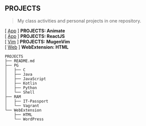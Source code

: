 ## PROJECTS  
> My class activities and personal projects in one repository.
 
[ [App](https://s20016.github.io/Animate/) ] **PROJECTS: Animate**  
[ [App](https://s20016.github.io/ReactJS/) ] **PROJECTS: ReactJS**  
[ [Vim](https://s20016.github.io/MugenVim/) ] **PROJECTS: MugenVim**  
[ [Web](https://s20016.github.io/PROJECTS/WebExtension/HTML/) ] **WebExtension: HTML**  

```
PROJECTS
├── README.md
├── PG
│   ├── C
│   ├── Java
│   ├── JavaScript
│   ├── Kotlin 
│   ├── Python
│   └── Shell
├── RAM
│   ├── IT-Passport
│   └── Vagrant
└── WebExtension
    ├── HTML
    └── WordPress
```
